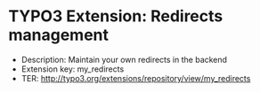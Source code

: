 # TYPO3 Extension: Redirects management
  * Description: Maintain your own redirects in the backend
  * Extension key: my_redirects
  * TER: http://typo3.org/extensions/repository/view/my_redirects
